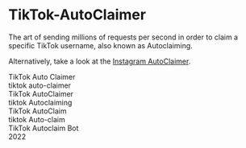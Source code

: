 # TikTok-AutoClaimer

The art of sending millions of requests per second in order to claim a specific TikTok username, also known as Autoclaiming.

Alternatively, take a look at the [Instagram AutoClaimer](https://github.com/spykard/instagram-autoclaimer).

TikTok Auto Claimer  
tiktok auto-claimer  
TikTok AutoClaimer  
tiktok Autoclaiming  
TikTok AutoClaim  
tiktok Auto-claim  
TikTok Autoclaim Bot  
2022  
